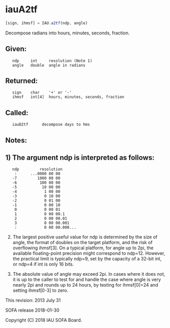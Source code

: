 # iauA2tf

```js
[sign, ihmsf] = IAU.a2tf(ndp, angle)
```

Decompose radians into hours, minutes, seconds, fraction.

## Given:
```
   ndp     int     resolution (Note 1)
   angle   double  angle in radians
```

## Returned:
```
   sign    char    '+' or '-'
   ihmsf   int[4]  hours, minutes, seconds, fraction
```

## Called:
```
   iauD2tf      decompose days to hms
```

## Notes:

## 1) The argument ndp is interpreted as follows:

```
   ndp         resolution
    :      ...0000 00 00
   -7         1000 00 00
   -6          100 00 00
   -5           10 00 00
   -4            1 00 00
   -3            0 10 00
   -2            0 01 00
   -1            0 00 10
    0            0 00 01
    1            0 00 00.1
    2            0 00 00.01
    3            0 00 00.001
    :            0 00 00.000...
```

2) The largest positive useful value for ndp is determined by the
   size of angle, the format of doubles on the target platform, and
   the risk of overflowing ihmsf[3].  On a typical platform, for
   angle up to 2pi, the available floating-point precision might
   correspond to ndp=12.  However, the practical limit is typically
   ndp=9, set by the capacity of a 32-bit int, or ndp=4 if int is
   only 16 bits.

3) The absolute value of angle may exceed 2pi.  In cases where it
   does not, it is up to the caller to test for and handle the
   case where angle is very nearly 2pi and rounds up to 24 hours,
   by testing for ihmsf[0]=24 and setting ihmsf[0-3] to zero.

This revision:  2013 July 31

SOFA release 2018-01-30

Copyright (C) 2018 IAU SOFA Board.